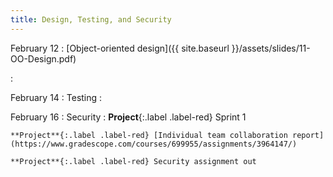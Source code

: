 ```yaml
---
title: Design, Testing, and Security
---
```


February 12
: [Object-oriented design]({{ site.baseurl }}/assets/slides/11-OO-Design.pdf)

  : 

February 14
: Testing
  : 

February 16
: Security
  : **Project**{:.label .label-red} Sprint 1
   
    **Project**{:.label .label-red} [Individual team collaboration report](https://www.gradescope.com/courses/699955/assignments/3964147/)

    **Project**{:.label .label-red} Security assignment out

